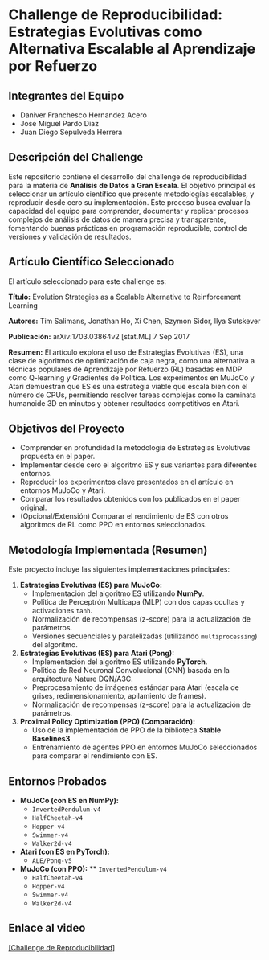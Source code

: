 # Challenge de Reproducibilidad: Estrategias Evolutivas como Alternativa Escalable al Aprendizaje por Refuerzo

## Integrantes del Equipo

* Daniver Franchesco Hernandez Acero 
* Jose Miguel Pardo Diaz
* Juan Diego Sepulveda Herrera

## Descripción del Challenge

Este repositorio contiene el desarrollo del challenge de reproducibilidad para la materia de **Análisis de Datos a Gran Escala**. El objetivo principal es seleccionar un artículo científico que presente metodologías escalables, y reproducir desde cero su implementación. Este proceso busca evaluar la capacidad del equipo para comprender, documentar y replicar procesos complejos de análisis de datos de manera precisa y transparente, fomentando buenas prácticas en programación reproducible, control de versiones y validación de resultados.

## Artículo Científico Seleccionado

El artículo seleccionado para este challenge es:

**Título:** Evolution Strategies as a Scalable Alternative to Reinforcement Learning

**Autores:** Tim Salimans, Jonathan Ho, Xi Chen, Szymon Sidor, Ilya Sutskever

**Publicación:** arXiv:1703.03864v2 [stat.ML] 7 Sep 2017

**Resumen:** El artículo explora el uso de Estrategias Evolutivas (ES), una clase de algoritmos de optimización de caja negra, como una alternativa a técnicas populares de Aprendizaje por Refuerzo (RL) basadas en MDP como Q-learning y Gradientes de Política. Los experimentos en MuJoCo y Atari demuestran que ES es una estrategia viable que escala bien con el número de CPUs, permitiendo resolver tareas complejas como la caminata humanoide 3D en minutos y obtener resultados competitivos en Atari.

## Objetivos del Proyecto

* Comprender en profundidad la metodología de Estrategias Evolutivas propuesta en el paper.
* Implementar desde cero el algoritmo ES y sus variantes para diferentes entornos.
* Reproducir los experimentos clave presentados en el artículo en entornos MuJoCo y Atari.
* Comparar los resultados obtenidos con los publicados en el paper original.
* (Opcional/Extensión) Comparar el rendimiento de ES con otros algoritmos de RL como PPO en entornos seleccionados.

## Metodología Implementada (Resumen)

Este proyecto incluye las siguientes implementaciones principales:

1.  **Estrategias Evolutivas (ES) para MuJoCo:**
    * Implementación del algoritmo ES utilizando **NumPy**.
    * Política de Perceptrón Multicapa (MLP) con dos capas ocultas y activaciones `tanh`.
    * Normalización de recompensas (z-score) para la actualización de parámetros.
    * Versiones secuenciales y paralelizadas (utilizando `multiprocessing`) del algoritmo.
2.  **Estrategias Evolutivas (ES) para Atari (Pong):**
    * Implementación del algoritmo ES utilizando **PyTorch**.
    * Política de Red Neuronal Convolucional (CNN) basada en la arquitectura Nature DQN/A3C.
    * Preprocesamiento de imágenes estándar para Atari (escala de grises, redimensionamiento, apilamiento de frames).
    * Normalización de recompensas (z-score) para la actualización de parámetros.
3.  **Proximal Policy Optimization (PPO) (Comparación):**
    * Uso de la implementación de PPO de la biblioteca **Stable Baselines3**.
    * Entrenamiento de agentes PPO en entornos MuJoCo seleccionados para comparar el rendimiento con ES.

## Entornos Probados

* **MuJoCo (con ES en NumPy):**
    * `InvertedPendulum-v4`
    * `HalfCheetah-v4`
    * `Hopper-v4`
    * `Swimmer-v4`
    * `Walker2d-v4`
* **Atari (con ES en PyTorch):**
    * `ALE/Pong-v5`
* **MuJoCo (con PPO):**
    ** `InvertedPendulum-v4`
    * `HalfCheetah-v4`
    * `Hopper-v4`
    * `Swimmer-v4`
    * `Walker2d-v4`
## Enlace al video

[[Challenge de Reproducibilidad]](https://youtu.be/S54cFXPm528)



